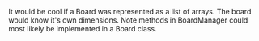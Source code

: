 It would be cool if a Board was represented as a list of arrays.
The board would know it's own dimensions.
Note methods in BoardManager could most likely be implemented in a Board class.
